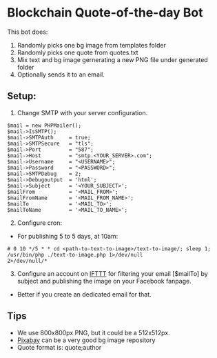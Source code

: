# Blockchain Quote-of-the-day Bot

This bot does:

1. Randomly picks one bg image from templates folder
2. Randomly picks one quote from quotes.txt
3. Mix text and bg image gernerating a new PNG file under generated folder
4. Optionally sends it to an email.

## Setup: 

1) Change SMTP with your server configuration.

```
$mail = new PHPMailer();
$mail->IsSMTP();
$mail->SMTPAuth   	= true;
$mail->SMTPSecure 	= "tls";
$mail->Port		    = "587";
$mail->Host       	= "smtp.<YOUR_SERVER>.com";
$mail->Username   	= "<USERNAME>";
$mail->Password   	= "<PASSWORD>";
$mail->SMTPDebug 	= 2;
$mail->Debugoutput 	= 'html';
$mail->Subject 		= '<YOUR_SUBJECT>';
$mailFrom 		    = '<MAIL_FROM>';
$mailFromName 		= '<MAIL_FROM_NAME>';
$mailTo 		    = '<MAIL_TO>';
$mailToName 		= '<MAIL_TO_NAME>';
```

2) Configure cron:
- For publishing 5 to 5 days, at 10am:
```
# 0 10 */5 * * cd <path-to-text-to-image>/text-to-image/; sleep 1;  /usr/bin/php ./text-to-image.php 1>/dev/null
2>/dev/null/*
```
3) Configure an account on [IFTTT](ifttt.com) for filtering your email [$mailTo] by subject and publishing the image 
on your Facebook fanpage.
*  Better if you create an dedicated email for that.

## Tips
* We use 800x800px PNG, but it could be a 512x512px.
* [Pixabay](www.pixabay.com) can be a very good bg image repository
* Quote format is: quote;author




